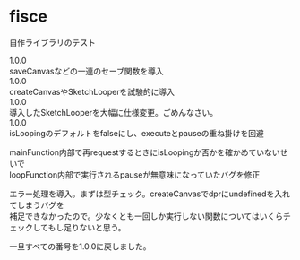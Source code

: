 # fisce
自作ライブラリのテスト

1.0.0  
saveCanvasなどの一連のセーブ関数を導入  
1.0.0  
createCanvasやSketchLooperを試験的に導入  
1.0.0  
導入したSketchLooperを大幅に仕様変更。ごめんなさい。  
1.0.0  
isLoopingのデフォルトをfalseにし、executeとpauseの重ね掛けを回避  

mainFunction内部で再requestするときにisLoopingか否かを確かめていないせいで  
loopFunction内部で実行されるpauseが無意味になっていたバグを修正  

エラー処理を導入。まずは型チェック。createCanvasでdprにundefinedを入れてしまうバグを  
補足できなかったので。少なくとも一回しか実行しない関数についてはいくらチェックしてもし足りないと思う。  

一旦すべての番号を1.0.0に戻しました。
